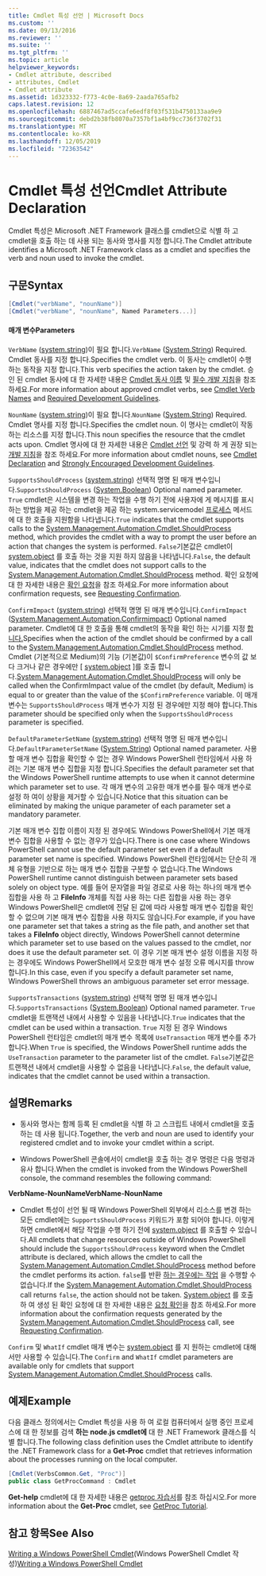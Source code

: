 ```yaml
---
title: Cmdlet 특성 선언 | Microsoft Docs
ms.custom: ''
ms.date: 09/13/2016
ms.reviewer: ''
ms.suite: ''
ms.tgt_pltfrm: ''
ms.topic: article
helpviewer_keywords:
- Cmdlet attribute, described
- attributes, Cmdlet
- Cmdlet attribute
ms.assetid: 1d323332-f773-4c0e-8a69-2aada765afb2
caps.latest.revision: 12
ms.openlocfilehash: 6887467ad5ccafe6edf8f03f531b4750133aa9e9
ms.sourcegitcommit: debd2b38fb8070a7357bf1a4bf9cc736f3702f31
ms.translationtype: MT
ms.contentlocale: ko-KR
ms.lasthandoff: 12/05/2019
ms.locfileid: "72363542"
---
```

# <a name="cmdlet-attribute-declaration"></a><span data-ttu-id="4d99c-102">Cmdlet 특성 선언</span><span class="sxs-lookup"><span data-stu-id="4d99c-102">Cmdlet Attribute Declaration</span></span>

<span data-ttu-id="4d99c-103">Cmdlet 특성은 Microsoft .NET Framework 클래스를 cmdlet으로 식별 하 고 cmdlet을 호출 하는 데 사용 되는 동사와 명사를 지정 합니다.</span><span class="sxs-lookup"><span data-stu-id="4d99c-103">The Cmdlet attribute identifies a Microsoft .NET Framework class as a cmdlet and specifies the verb and noun used to invoke the cmdlet.</span></span>

## <a name="syntax"></a><span data-ttu-id="4d99c-104">구문</span><span class="sxs-lookup"><span data-stu-id="4d99c-104">Syntax</span></span>

```csharp
[Cmdlet("verbName", "nounName")]
[Cmdlet("verbName", "nounName", Named Parameters...)]
```

#### <a name="parameters"></a><span data-ttu-id="4d99c-105">매개 변수</span><span class="sxs-lookup"><span data-stu-id="4d99c-105">Parameters</span></span>

<span data-ttu-id="4d99c-106">`VerbName` ([system.string](/dotnet/api/System.String))이 필요 합니다.</span><span class="sxs-lookup"><span data-stu-id="4d99c-106">`VerbName` ([System.String](/dotnet/api/System.String)) Required.</span></span> <span data-ttu-id="4d99c-107">Cmdlet 동사를 지정 합니다.</span><span class="sxs-lookup"><span data-stu-id="4d99c-107">Specifies the cmdlet verb.</span></span> <span data-ttu-id="4d99c-108">이 동사는 cmdlet이 수행 하는 동작을 지정 합니다.</span><span class="sxs-lookup"><span data-stu-id="4d99c-108">This verb specifies the action taken by the cmdlet.</span></span> <span data-ttu-id="4d99c-109">승인 된 cmdlet 동사에 대 한 자세한 내용은 [Cmdlet 동사 이름](./approved-verbs-for-windows-powershell-commands.md) 및 [필수 개발 지침](./required-development-guidelines.md)을 참조 하세요.</span><span class="sxs-lookup"><span data-stu-id="4d99c-109">For more information about approved cmdlet verbs, see [Cmdlet Verb Names](./approved-verbs-for-windows-powershell-commands.md) and [Required Development Guidelines](./required-development-guidelines.md).</span></span>

<span data-ttu-id="4d99c-110">`NounName` ([system.string](/dotnet/api/System.String))이 필요 합니다.</span><span class="sxs-lookup"><span data-stu-id="4d99c-110">`NounName` ([System.String](/dotnet/api/System.String)) Required.</span></span> <span data-ttu-id="4d99c-111">Cmdlet 명사를 지정 합니다.</span><span class="sxs-lookup"><span data-stu-id="4d99c-111">Specifies the cmdlet noun.</span></span> <span data-ttu-id="4d99c-112">이 명사는 cmdlet이 작동 하는 리소스를 지정 합니다.</span><span class="sxs-lookup"><span data-stu-id="4d99c-112">This noun specifies the resource that the cmdlet acts upon.</span></span> <span data-ttu-id="4d99c-113">Cmdlet 명사에 대 한 자세한 내용은 [Cmdlet 선언](./cmdlet-class-declaration.md) 및 강력 하 게 권장 되는 [개발 지침](./strongly-encouraged-development-guidelines.md)을 참조 하세요.</span><span class="sxs-lookup"><span data-stu-id="4d99c-113">For more information about cmdlet nouns, see [Cmdlet Declaration](./cmdlet-class-declaration.md) and [Strongly Encouraged Development Guidelines](./strongly-encouraged-development-guidelines.md).</span></span>

<span data-ttu-id="4d99c-114">`SupportsShouldProcess` ([system.string](/dotnet/api/System.Boolean)) 선택적 명명 된 매개 변수입니다.</span><span class="sxs-lookup"><span data-stu-id="4d99c-114">`SupportsShouldProcess` ([System.Boolean](/dotnet/api/System.Boolean)) Optional named parameter.</span></span> <span data-ttu-id="4d99c-115">`True` cmdlet은 시스템을 변경 하는 작업을 수행 하기 전에 사용자에 게 메시지를 표시 하는 방법을 제공 하는 cmdlet을 제공 하는 system.servicemodel [프로세스](/dotnet/api/System.Management.Automation.Cmdlet.ShouldProcess) 메서드에 대 한 호출을 지원함을 나타냅니다.</span><span class="sxs-lookup"><span data-stu-id="4d99c-115">`True` indicates that the cmdlet supports calls to the [System.Management.Automation.Cmdlet.ShouldProcess](/dotnet/api/System.Management.Automation.Cmdlet.ShouldProcess) method, which provides the cmdlet with a way to prompt the user before an action that changes the system is performed.</span></span> <span data-ttu-id="4d99c-116">`False`기본값은 cmdlet이 [system.object](/dotnet/api/System.Management.Automation.Cmdlet.ShouldProcess) 를 호출 하는 것을 지원 하지 않음을 나타냅니다.</span><span class="sxs-lookup"><span data-stu-id="4d99c-116">`False`, the default value, indicates that the cmdlet does not support calls to the [System.Management.Automation.Cmdlet.ShouldProcess](/dotnet/api/System.Management.Automation.Cmdlet.ShouldProcess) method.</span></span> <span data-ttu-id="4d99c-117">확인 요청에 대 한 자세한 내용은 [확인 요청](./requesting-confirmation-from-cmdlets.md)을 참조 하세요.</span><span class="sxs-lookup"><span data-stu-id="4d99c-117">For more information about confirmation requests, see [Requesting Confirmation](./requesting-confirmation-from-cmdlets.md).</span></span>

<span data-ttu-id="4d99c-118">`ConfirmImpact` ([system.string](/dotnet/api/System.Management.Automation.ConfirmImpact)) 선택적 명명 된 매개 변수입니다.</span><span class="sxs-lookup"><span data-stu-id="4d99c-118">`ConfirmImpact` ([System.Management.Automation.Confirmimpact](/dotnet/api/System.Management.Automation.ConfirmImpact)) Optional named parameter.</span></span> <span data-ttu-id="4d99c-119">Cmdlet에 대 한 호출을 통해 cmdlet의 동작을 확인 하는 시기를 지정 [합니다.](/dotnet/api/System.Management.Automation.Cmdlet.ShouldProcess)</span><span class="sxs-lookup"><span data-stu-id="4d99c-119">Specifies when the action of the cmdlet should be confirmed by a call to the [System.Management.Automation.Cmdlet.ShouldProcess](/dotnet/api/System.Management.Automation.Cmdlet.ShouldProcess) method.</span></span> <span data-ttu-id="4d99c-120">Cmdlet (기본적으로 Medium)의 기능 (기본값)이 `$ConfirmPreference` 변수의 값 보다 크거나 같은 경우에만 [ [system.object](/dotnet/api/System.Management.Automation.Cmdlet.ShouldProcess) ]를 호출 합니다.</span><span class="sxs-lookup"><span data-stu-id="4d99c-120">[System.Management.Automation.Cmdlet.ShouldProcess](/dotnet/api/System.Management.Automation.Cmdlet.ShouldProcess) will only be called when the ConfirmImpact value of the cmdlet (by default, Medium) is equal to or greater than the value of the `$ConfirmPreference` variable.</span></span> <span data-ttu-id="4d99c-121">이 매개 변수는 `SupportsShouldProcess` 매개 변수가 지정 된 경우에만 지정 해야 합니다.</span><span class="sxs-lookup"><span data-stu-id="4d99c-121">This parameter should be specified only when the `SupportsShouldProcess` parameter is specified.</span></span>

<span data-ttu-id="4d99c-122">`DefaultParameterSetName` ([system.string](/dotnet/api/System.String)) 선택적 명명 된 매개 변수입니다.</span><span class="sxs-lookup"><span data-stu-id="4d99c-122">`DefaultParameterSetName` ([System.String](/dotnet/api/System.String)) Optional named parameter.</span></span> <span data-ttu-id="4d99c-123">사용할 매개 변수 집합을 확인할 수 없는 경우 Windows PowerShell 런타임에서 사용 하려는 기본 매개 변수 집합을 지정 합니다.</span><span class="sxs-lookup"><span data-stu-id="4d99c-123">Specifies the default parameter set that the Windows PowerShell runtime attempts to use when it cannot determine which parameter set to use.</span></span> <span data-ttu-id="4d99c-124">각 매개 변수의 고유한 매개 변수를 필수 매개 변수로 설정 하 여이 상황을 제거할 수 있습니다.</span><span class="sxs-lookup"><span data-stu-id="4d99c-124">Notice that this situation can be eliminated by making the unique parameter of each parameter set a mandatory parameter.</span></span>

<span data-ttu-id="4d99c-125">기본 매개 변수 집합 이름이 지정 된 경우에도 Windows PowerShell에서 기본 매개 변수 집합을 사용할 수 없는 경우가 있습니다.</span><span class="sxs-lookup"><span data-stu-id="4d99c-125">There is one case where Windows PowerShell cannot use the default parameter set even if a default parameter set name is specified.</span></span> <span data-ttu-id="4d99c-126">Windows PowerShell 런타임에서는 단순히 개체 유형을 기반으로 하는 매개 변수 집합을 구분할 수 없습니다.</span><span class="sxs-lookup"><span data-stu-id="4d99c-126">The Windows PowerShell runtime cannot distinguish between parameter sets based solely on object type.</span></span> <span data-ttu-id="4d99c-127">예를 들어 문자열을 파일 경로로 사용 하는 하나의 매개 변수 집합을 사용 하 고 **FileInfo** 개체를 직접 사용 하는 다른 집합을 사용 하는 경우 Windows PowerShell은 cmdlet에 전달 된 값에 따라 사용할 매개 변수 집합을 확인할 수 없으며 기본 매개 변수 집합을 사용 하지도 않습니다.</span><span class="sxs-lookup"><span data-stu-id="4d99c-127">For example, if you have one parameter set that takes a string as the file path, and another set that takes a **FileInfo** object directly, Windows PowerShell cannot determine which parameter set to use based on the values passed to the cmdlet, nor does it use the default parameter set.</span></span> <span data-ttu-id="4d99c-128">이 경우 기본 매개 변수 설정 이름을 지정 하는 경우에도 Windows PowerShell에서 모호한 매개 변수 설정 오류 메시지를 throw 합니다.</span><span class="sxs-lookup"><span data-stu-id="4d99c-128">In this case, even if you specify a default parameter set name, Windows PowerShell throws an ambiguous parameter set error message.</span></span>

<span data-ttu-id="4d99c-129">`SupportsTransactions` ([system.string](/dotnet/api/System.Boolean)) 선택적 명명 된 매개 변수입니다.</span><span class="sxs-lookup"><span data-stu-id="4d99c-129">`SupportsTransactions` ([System.Boolean](/dotnet/api/System.Boolean)) Optional named parameter.</span></span> <span data-ttu-id="4d99c-130">`True` cmdlet을 트랜잭션 내에서 사용할 수 있음을 나타냅니다.</span><span class="sxs-lookup"><span data-stu-id="4d99c-130">`True` indicates that the cmdlet can be used within a transaction.</span></span> <span data-ttu-id="4d99c-131">`True` 지정 된 경우 Windows PowerShell 런타임은 cmdlet의 매개 변수 목록에 `UseTransaction` 매개 변수를 추가 합니다.</span><span class="sxs-lookup"><span data-stu-id="4d99c-131">When `True` is specified, the Windows PowerShell runtime adds the `UseTransaction` parameter to the parameter list of the cmdlet.</span></span> <span data-ttu-id="4d99c-132">`False`기본값은 트랜잭션 내에서 cmdlet을 사용할 수 없음을 나타냅니다.</span><span class="sxs-lookup"><span data-stu-id="4d99c-132">`False`, the default value, indicates that the cmdlet cannot be used within a transaction.</span></span>

## <a name="remarks"></a><span data-ttu-id="4d99c-133">설명</span><span class="sxs-lookup"><span data-stu-id="4d99c-133">Remarks</span></span>

- <span data-ttu-id="4d99c-134">동사와 명사는 함께 등록 된 cmdlet을 식별 하 고 스크립트 내에서 cmdlet을 호출 하는 데 사용 됩니다.</span><span class="sxs-lookup"><span data-stu-id="4d99c-134">Together, the verb and noun are used to identify your registered cmdlet and to invoke your cmdlet within a script.</span></span>

- <span data-ttu-id="4d99c-135">Windows PowerShell 콘솔에서이 cmdlet을 호출 하는 경우 명령은 다음 명령과 유사 합니다.</span><span class="sxs-lookup"><span data-stu-id="4d99c-135">When the cmdlet is invoked from the Windows PowerShell console, the command resembles the following command:</span></span>

<span data-ttu-id="4d99c-136">**VerbName-NounName**</span><span class="sxs-lookup"><span data-stu-id="4d99c-136">**VerbName-NounName**</span></span>

- <span data-ttu-id="4d99c-137">Cmdlet 특성이 선언 될 때 Windows PowerShell 외부에서 리소스를 변경 하는 모든 cmdlet에는 `SupportsShouldProcess` 키워드가 포함 되어야 합니다. 이렇게 하면 cmdlet에서 해당 작업을 수행 하기 전에 [system.object](/dotnet/api/System.Management.Automation.Cmdlet.ShouldProcess) 를 호출할 수 있습니다.</span><span class="sxs-lookup"><span data-stu-id="4d99c-137">All cmdlets that change resources outside of Windows PowerShell should include the `SupportsShouldProcess` keyword when the Cmdlet attribute is declared, which allows the cmdlet to call the [System.Management.Automation.Cmdlet.ShouldProcess](/dotnet/api/System.Management.Automation.Cmdlet.ShouldProcess) method before the cmdlet performs its action.</span></span> <span data-ttu-id="4d99c-138">`false`를 반환 [하는 경우에는 작업](/dotnet/api/System.Management.Automation.Cmdlet.ShouldProcess) 을 수행할 수 없습니다.</span><span class="sxs-lookup"><span data-stu-id="4d99c-138">If the [System.Management.Automation.Cmdlet.ShouldProcess](/dotnet/api/System.Management.Automation.Cmdlet.ShouldProcess) call returns `false`, the action should not be taken.</span></span> <span data-ttu-id="4d99c-139">[System.object](/dotnet/api/System.Management.Automation.Cmdlet.ShouldProcess) 를 호출 하 여 생성 된 확인 요청에 대 한 자세한 내용은 [요청 확인](./requesting-confirmation-from-cmdlets.md)을 참조 하세요.</span><span class="sxs-lookup"><span data-stu-id="4d99c-139">For more information about the confirmation requests generated by the [System.Management.Automation.Cmdlet.ShouldProcess](/dotnet/api/System.Management.Automation.Cmdlet.ShouldProcess) call, see [Requesting Confirmation](./requesting-confirmation-from-cmdlets.md).</span></span>

<span data-ttu-id="4d99c-140">`Confirm` 및 `WhatIf` cmdlet 매개 변수는 [system.object](/dotnet/api/System.Management.Automation.Cmdlet.ShouldProcess) 를 지 원하는 cmdlet에 대해서만 사용할 수 있습니다.</span><span class="sxs-lookup"><span data-stu-id="4d99c-140">The `Confirm` and `WhatIf` cmdlet parameters are available only for cmdlets that support [System.Management.Automation.Cmdlet.ShouldProcess](/dotnet/api/System.Management.Automation.Cmdlet.ShouldProcess) calls.</span></span>

## <a name="example"></a><span data-ttu-id="4d99c-141">예제</span><span class="sxs-lookup"><span data-stu-id="4d99c-141">Example</span></span>

<span data-ttu-id="4d99c-142">다음 클래스 정의에서는 Cmdlet 특성을 사용 하 여 로컬 컴퓨터에서 실행 중인 프로세스에 대 한 정보를 검색 **하는 node.js cmdlet에** 대 한 .NET Framework 클래스를 식별 합니다.</span><span class="sxs-lookup"><span data-stu-id="4d99c-142">The following class definition uses the Cmdlet attribute to identify the .NET Framework class for a **Get-Proc** cmdlet that retrieves information about the processes running on the local computer.</span></span>

```csharp
[Cmdlet(VerbsCommon.Get, "Proc")]
public class GetProcCommand : Cmdlet
```

<span data-ttu-id="4d99c-143">**Get-help** cmdlet에 대 한 자세한 내용은 [getproc 자습서](./getproc-tutorial.md)를 참조 하십시오.</span><span class="sxs-lookup"><span data-stu-id="4d99c-143">For more information about the **Get-Proc** cmdlet, see [GetProc Tutorial](./getproc-tutorial.md).</span></span>

## <a name="see-also"></a><span data-ttu-id="4d99c-144">참고 항목</span><span class="sxs-lookup"><span data-stu-id="4d99c-144">See Also</span></span>

<span data-ttu-id="4d99c-145">[Writing a Windows PowerShell Cmdlet](./writing-a-windows-powershell-cmdlet.md)(Windows PowerShell Cmdlet 작성)</span><span class="sxs-lookup"><span data-stu-id="4d99c-145">[Writing a Windows PowerShell Cmdlet](./writing-a-windows-powershell-cmdlet.md)</span></span>

